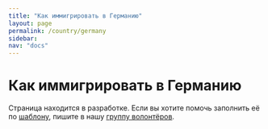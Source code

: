 ```yaml
---
title: "Как иммигрировать в Германию"
layout: page
permalink: /country/germany
sidebar:
nav: "docs"
---
```


# Как иммигрировать в Германию

Страница находится в разработке. Если вы хотите помочь заполнить её по [шаблону](/template), пишите в нашу [группу волонтёров](https://t.me/+FHi3FnJaoWJkMDAx).
